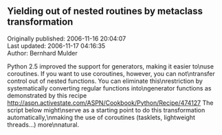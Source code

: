 ## Yielding out of nested routines by metaclass transformation  
Originally published: 2006-11-16 20:04:07  
Last updated: 2006-11-17 04:16:35  
Author: Bernhard Mulder  
  
Python 2.5 improved the support for generators, making it easier to\nuse coroutines. If you want to use coroutines, however, you can not\ntransfer control out of nested functions. You can eliminate this\nrestriction by systematically converting regular functions into\ngenerator functions as demonstrated by this recipe http://aspn.activestate.com/ASPN/Cookbook/Python/Recipe/474127 The script below might\nserve as a starting point to do this transformation automatically,\nmaking the use of coroutines (tasklets, lightweight threads...) more\nnatural.